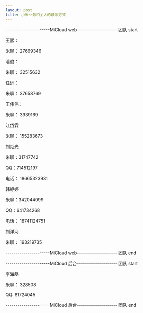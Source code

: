 ```yaml
---
layout: post
title: 小米业务相关人的联系方式
---
```


----------------------MiCloud web-------------------- 团队 start

王熙：

米聊： 27669346


潘俊：

米聊： 32515632


任远：

米聊： 37658769


王伟伟：

米聊： 3939169


江岱霖

米聊： 155283673


刘炬光

米聊：31747742

QQ：714512197

电话： 18665323931


韩婷婷

米聊：342044099

QQ：641734268

电话： 18741124751


刘洋河

米聊： 193219735

----------------------MiCloud web-------------------- 团队 end

----------------------MiCloud 后台-------------------- 团队 start

李海磊

米聊： 328508

QQ: 81724045

----------------------MiCloud 后台-------------------- 团队 end



